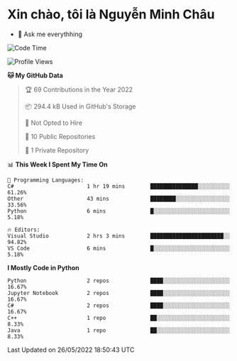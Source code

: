 ﻿# Xin chào, tôi là Nguyễn Minh Châu
- 💬 Ask me everythhing

<!--START_SECTION:waka-->
![Code Time](http://img.shields.io/badge/Code%20Time-0%20secs-blue)

![Profile Views](http://img.shields.io/badge/Profile%20Views-0-blue)

**🐱 My GitHub Data** 

> 🏆 69 Contributions in the Year 2022
 > 
> 📦 294.4 kB Used in GitHub's Storage 
 > 
> 🚫 Not Opted to Hire
 > 
> 📜 10 Public Repositories 
 > 
> 🔑 1 Private Repository 
 > 
📊 **This Week I Spent My Time On** 

```text
💬 Programming Languages: 
C#                       1 hr 19 mins        ███████████████░░░░░░░░░░   61.26% 
Other                    43 mins             ████████░░░░░░░░░░░░░░░░░   33.56% 
Python                   6 mins              █░░░░░░░░░░░░░░░░░░░░░░░░   5.18%

🔥 Editors: 
Visual Studio            2 hrs 3 mins        ███████████████████████░░   94.82% 
VS Code                  6 mins              █░░░░░░░░░░░░░░░░░░░░░░░░   5.18%

```

**I Mostly Code in Python** 

```text
Python                   2 repos             ████░░░░░░░░░░░░░░░░░░░░░   16.67% 
Jupyter Notebook         2 repos             ████░░░░░░░░░░░░░░░░░░░░░   16.67% 
C#                       2 repos             ████░░░░░░░░░░░░░░░░░░░░░   16.67% 
C++                      1 repo              ██░░░░░░░░░░░░░░░░░░░░░░░   8.33% 
Java                     1 repo              ██░░░░░░░░░░░░░░░░░░░░░░░   8.33%

```



 Last Updated on 26/05/2022 18:50:43 UTC
<!--END_SECTION:waka-->
